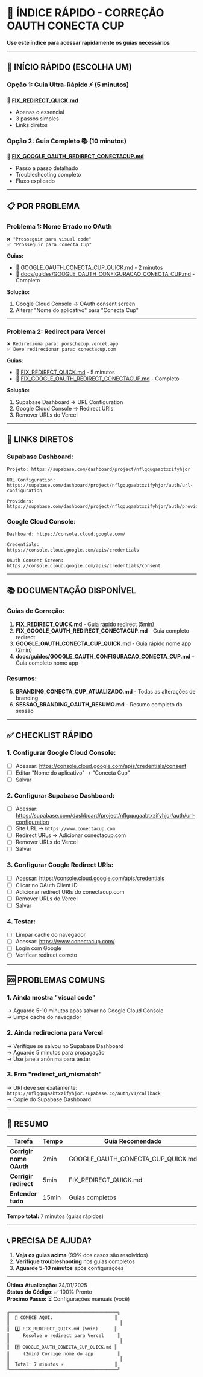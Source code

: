 # 🔗 ÍNDICE RÁPIDO - CORREÇÃO OAUTH CONECTA CUP

**Use este índice para acessar rapidamente os guias necessários**

---

## 🚀 INÍCIO RÁPIDO (ESCOLHA UM)

### **Opção 1: Guia Ultra-Rápido** ⚡ (5 minutos)
📄 **[FIX_REDIRECT_QUICK.md](./FIX_REDIRECT_QUICK.md)**
- Apenas o essencial
- 3 passos simples
- Links diretos

### **Opção 2: Guia Completo** 📚 (10 minutos)
📄 **[FIX_GOOGLE_OAUTH_REDIRECT_CONECTACUP.md](./FIX_GOOGLE_OAUTH_REDIRECT_CONECTACUP.md)**
- Passo a passo detalhado
- Troubleshooting completo
- Fluxo explicado

---

## 📋 POR PROBLEMA

### **Problema 1: Nome Errado no OAuth**
```
❌ "Prosseguir para visual code"
✅ "Prosseguir para Conecta Cup"
```

**Guias:**
- 📄 [GOOGLE_OAUTH_CONECTA_CUP_QUICK.md](./GOOGLE_OAUTH_CONECTA_CUP_QUICK.md) - 2 minutos
- 📄 [docs/guides/GOOGLE_OAUTH_CONFIGURACAO_CONECTA_CUP.md](./docs/guides/GOOGLE_OAUTH_CONFIGURACAO_CONECTA_CUP.md) - Completo

**Solução:**
1. Google Cloud Console → OAuth consent screen
2. Alterar "Nome do aplicativo" para "Conecta Cup"

---

### **Problema 2: Redirect para Vercel**
```
❌ Redireciona para: porschecup.vercel.app
✅ Deve redirecionar para: conectacup.com
```

**Guias:**
- 📄 [FIX_REDIRECT_QUICK.md](./FIX_REDIRECT_QUICK.md) - 5 minutos
- 📄 [FIX_GOOGLE_OAUTH_REDIRECT_CONECTACUP.md](./FIX_GOOGLE_OAUTH_REDIRECT_CONECTACUP.md) - Completo

**Solução:**
1. Supabase Dashboard → URL Configuration
2. Google Cloud Console → Redirect URIs
3. Remover URLs do Vercel

---

## 🔗 LINKS DIRETOS

### **Supabase Dashboard:**
```
Projeto: https://supabase.com/dashboard/project/nflgqugaabtxzifyhjor

URL Configuration:
https://supabase.com/dashboard/project/nflgqugaabtxzifyhjor/auth/url-configuration

Providers:
https://supabase.com/dashboard/project/nflgqugaabtxzifyhjor/auth/providers
```

### **Google Cloud Console:**
```
Dashboard: https://console.cloud.google.com/

Credentials:
https://console.cloud.google.com/apis/credentials

OAuth Consent Screen:
https://console.cloud.google.com/apis/credentials/consent
```

---

## 📚 DOCUMENTAÇÃO DISPONÍVEL

### **Guias de Correção:**
1. **FIX_REDIRECT_QUICK.md** - Guia rápido redirect (5min)
2. **FIX_GOOGLE_OAUTH_REDIRECT_CONECTACUP.md** - Guia completo redirect
3. **GOOGLE_OAUTH_CONECTA_CUP_QUICK.md** - Guia rápido nome app (2min)
4. **docs/guides/GOOGLE_OAUTH_CONFIGURACAO_CONECTA_CUP.md** - Guia completo nome app

### **Resumos:**
5. **BRANDING_CONECTA_CUP_ATUALIZADO.md** - Todas as alterações de branding
6. **SESSAO_BRANDING_OAUTH_RESUMO.md** - Resumo completo da sessão

---

## ✅ CHECKLIST RÁPIDO

### **1. Configurar Google Cloud Console:**
- [ ] Acessar: https://console.cloud.google.com/apis/credentials/consent
- [ ] Editar "Nome do aplicativo" → "Conecta Cup"
- [ ] Salvar

### **2. Configurar Supabase Dashboard:**
- [ ] Acessar: https://supabase.com/dashboard/project/nflgqugaabtxzifyhjor/auth/url-configuration
- [ ] Site URL → `https://www.conectacup.com`
- [ ] Redirect URLs → Adicionar conectacup.com
- [ ] Remover URLs do Vercel
- [ ] Salvar

### **3. Configurar Google Redirect URIs:**
- [ ] Acessar: https://console.cloud.google.com/apis/credentials
- [ ] Clicar no OAuth Client ID
- [ ] Adicionar redirect URIs do conectacup.com
- [ ] Remover URLs do Vercel
- [ ] Salvar

### **4. Testar:**
- [ ] Limpar cache do navegador
- [ ] Acessar: https://www.conectacup.com/
- [ ] Login com Google
- [ ] Verificar redirect correto

---

## 🆘 PROBLEMAS COMUNS

### **1. Ainda mostra "visual code"**
→ Aguarde 5-10 minutos após salvar no Google Cloud Console  
→ Limpe cache do navegador

### **2. Ainda redireciona para Vercel**
→ Verifique se salvou no Supabase Dashboard  
→ Aguarde 5 minutos para propagação  
→ Use janela anônima para testar

### **3. Erro "redirect_uri_mismatch"**
→ URI deve ser exatamente: `https://nflgqugaabtxzifyhjor.supabase.co/auth/v1/callback`  
→ Copie do Supabase Dashboard

---

## 🎯 RESUMO

| Tarefa | Tempo | Guia Recomendado |
|--------|-------|------------------|
| **Corrigir nome OAuth** | 2min | GOOGLE_OAUTH_CONECTA_CUP_QUICK.md |
| **Corrigir redirect** | 5min | FIX_REDIRECT_QUICK.md |
| **Entender tudo** | 15min | Guias completos |

**Tempo total:** 7 minutos (guias rápidos)

---

## 📞 PRECISA DE AJUDA?

1. **Veja os guias acima** (99% dos casos são resolvidos)
2. **Verifique troubleshooting** nos guias completos
3. **Aguarde 5-10 minutos** após configurações

---

**Última Atualização:** 24/01/2025  
**Status do Código:** ✅ 100% Pronto  
**Próximo Passo:** ⏳ Configurações manuais (você)

```
╔════════════════════════════════════════╗
║  🎯 COMECE AQUI:                       ║
║                                         ║
║  1️⃣ FIX_REDIRECT_QUICK.md (5min)      ║
║     Resolve o redirect para Vercel     ║
║                                         ║
║  2️⃣ GOOGLE_OAUTH_CONECTA_CUP_QUICK.md ║
║     (2min) Corrige nome do app         ║
║                                         ║
║  Total: 7 minutos ⚡                   ║
╚════════════════════════════════════════╝
```
